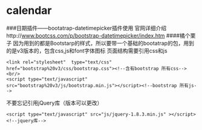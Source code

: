 # calendar

###日期插件——bootatrap-datetimepicker插件使用
官网详细介绍http://www.bootcss.com/p/bootstrap-datetimepicker/index.htm
####橘个栗子
  因为用到的都是Bootstarp的样式，所以要带一个基础的bootatrap的包，用到的是v3版本的，包含css,js和font字体图标
  页面结构需要引用css和js
```
<link rel="stylesheet"  type="text/css" href="bootstrap%20v3/css/bootstrap.css"><!--含有bootstrap 所有css--><br/>
<script type="text/javascript" src="bootstrap%20v3/js/bootstrap.min.js"></script><!--bootstrap 所有js-->
```
  不要忘记引用jQuery库（版本可以更改）
```
<script type="text/javascript" src="js/jquery-1.8.3.min.js" ></script><!--jquery库-->
```
